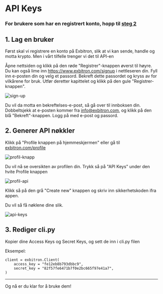 # API Keys

### For brukere som har en registrert konto, hopp til [steg 2](#2-generer-api-nøkkler)

## 1. Lag en bruker

Først skal vi registrere en konto på Exbitron, slik at vi kan sende, handle og motta krypto. Men i vårt tilfelle trenger vi det til API-en

Åpne nettsiden og klikk på den røde "Registrer"-knappen øverst til høyre. Du kan også lime inn https://www.exbitron.com/signup i nettleseren din. Fyll inn e-posten din og velg et passord. Bekreft dette passordet og kryss av for vilkårene for bruk. Utfør deretter kapittelet og klikk på den gule "Registrer-knappen".

![sign-up](https://user-images.githubusercontent.com/83395536/166160687-85e302bb-f146-4d73-9c5a-9d377bfebb8b.png)

Du vil da motta en bekreftelses-e-post, så gå over til innboksen din. Dobbeltsjekk at e-posten kommer fra info@exbitron.com, og klikk på den blå "Bekreft"-knappen. Logg på med e-post og passord.

## 2. Generer API nøkkler

Klikk på "Profile knappen på hjemmeskjermen" eller gå til [exbitron.com/profile](exbitron.com/profile)

![profil-knapp](https://cdn.discordapp.com/attachments/994252098571079740/1051239811404529674/image.png)

Du vil nå se oversikten av profilen din. Trykk så på "API Keys" under den hvite Profile knappen

![profil-api](https://cdn.discordapp.com/attachments/994252098571079740/1051240908147933204/image.png)

Klikk så på den grå "Create new" knappen og skriv inn sikkerhetskoden ifra appen.

Du vil så få nøklene dine slik.

![api-keys](https://cdn.discordapp.com/attachments/994252098571079740/1051241973295616071/image.png)

## 3. Rediger cli.py

Kopier dine Access Keys og Secret Keys, og sett de inn i cli.py filen 

Eksempel:

```
client = exbitron.Client(
    access_key = "fe12eb8b793dbbc9",
    secret_key = "82f57fe6471b7f0e2bc665f97e41a7",
)
```

---

Og nå er du klar for å bruke dem!
